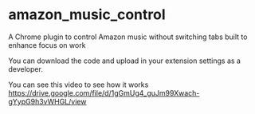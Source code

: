 # amazon_music_control
A Chrome plugin to control Amazon music without switching tabs built to enhance focus on work

You can download the code and upload in your extension settings as a developer. 

You can see this video to see how it works
https://drive.google.com/file/d/1gGmUg4_guJm99Xwach-gYypG9h3vWHGL/view

